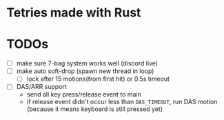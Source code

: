 # Tetries made with Rust

# TODOs

- [ ] make sure 7-bag system works well (discord live)
- [ ] make auto soft-drop (spawn new thread in loop)
  - [ ] lock after 15 motions(from first hit) or 0.5s timeout
- [ ] DAS/ARR support
  - send all key press/release event to main
  - if release event didn't occur less than `DAS_TIMEOUT`, run DAS motion (because it means keyboard is still pressed yet)
